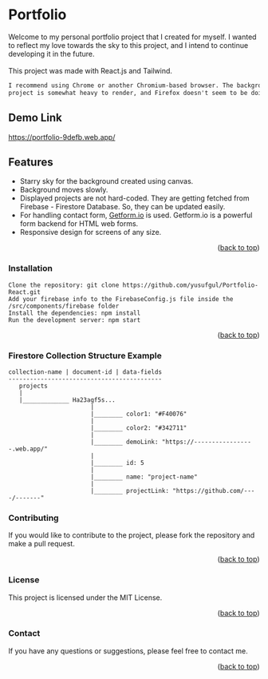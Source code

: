 <a name="readme-top"></a>
# Portfolio

Welcome to my personal portfolio project that I created for myself. I wanted to reflect my love towards the sky to this project, and I intend to continue developing it in the future.</br></br>This project was made with React.js and Tailwind.
```diff
I recommend using Chrome or another Chromium-based browser. The background of this 
project is somewhat heavy to render, and Firefox doesn't seem to be doing great with it. 
```

## Demo Link
https://portfolio-9defb.web.app/

## Features
- Starry sky for the background created using canvas.
- Background moves slowly. 
- Displayed projects are not hard-coded. They are getting fetched from Firebase - Firestore Database. So, they can be updated easily.
- For handling contact form, [Getform.io](https://getform.io/) is used. Getform.io is a powerful form backend for HTML web forms.
- Responsive design for screens of any size.
<p align="right">(<a href="#readme-top">back to top</a>)</p>

### Installation

    Clone the repository: git clone https://github.com/yusufgul/Portfolio-React.git
    Add your firebase info to the FirebaseConfig.js file inside the /src/components/firebase folder
    Install the dependencies: npm install
    Run the development server: npm start
<p align="right">(<a href="#readme-top">back to top</a>)</p>

### Firestore Collection Structure Example
    
    collection-name | document-id | data-fields
    -------------------------------------------
       projects
       |
       |_____________ Ha23agf5s...
                           |
                           |________ color1: "#F40076"
                           |
                           |________ color2: "#342711"
                           |
                           |________ demoLink: "https://-----------------.web.app/"
                           |
                           |________ id: 5
                           |
                           |________ name: "project-name"
                           |
                           |________ projectLink: "https://github.com/----/-------"

### Contributing

If you would like to contribute to the project, please fork the repository and make a pull request.</br>
<p align="right">(<a href="#readme-top">back to top</a>)</p>

### License

This project is licensed under the MIT License.</br>
<p align="right">(<a href="#readme-top">back to top</a>)</p>

### Contact

If you have any questions or suggestions, please feel free to contact me.
<p align="right">(<a href="#readme-top">back to top</a>)</p>
